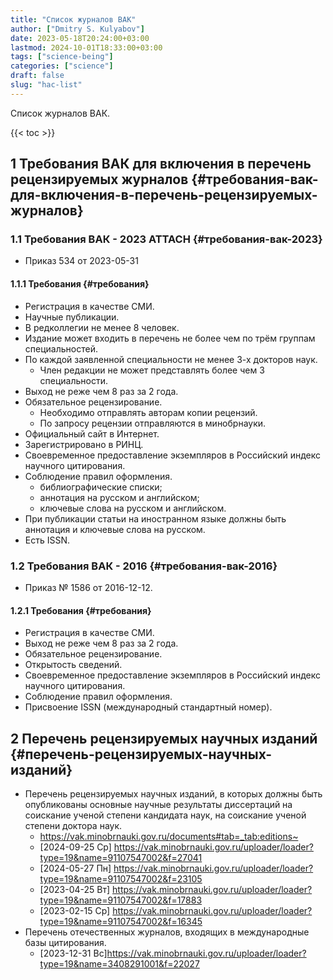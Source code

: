 ```yaml
---
title: "Список журналов ВАК"
author: ["Dmitry S. Kulyabov"]
date: 2023-05-18T20:24:00+03:00
lastmod: 2024-10-01T18:33:00+03:00
tags: ["science-being"]
categories: ["science"]
draft: false
slug: "hac-list"
---
```


Список журналов ВАК.

<!--more-->

{{< toc >}}


## <span class="section-num">1</span> Требования ВАК для включения в перечень рецензируемых журналов {#требования-вак-для-включения-в-перечень-рецензируемых-журналов}


### <span class="section-num">1.1</span> Требования ВАК - 2023 <span class="tag"><span class="ATTACH">ATTACH</span></span> {#требования-вак-2023}

-   Приказ 534 от 2023-05-31


#### <span class="section-num">1.1.1</span> Требования {#требования}

-   Регистрация в качестве СМИ.
-   Научные публикации.
-   В редколлегии не менее 8 человек.
-   Издание может входить в перечень не более чем по трём группам специальностей.
-   По каждой заявленной специальности не менее 3-х докторов наук.
    -   Член редакции не может представлять более чем 3 специальности.
-   Выход не реже чем 8 раз за 2 года.
-   Обязательное рецензирование.
    -   Необходимо отправлять авторам копии рецензий.
    -   По запросу рецензии отправляются в минобрнауки.
-   Официальный сайт в Интернет.
-   Зарегистрировано в РИНЦ.
-   Своевременное предоставление экземпляров в Российский индекс научного цитирования.
-   Соблюдение правил оформления.
    -   библиографические списки;
    -   аннотация на русском и английском;
    -   ключевые слова на русском и английском.
-   При публикации статьи на иностранном языке должны быть аннотация и ключевые слова на русском.
-   Есть ISSN.


### <span class="section-num">1.2</span> Требования ВАК - 2016 {#требования-вак-2016}

-   Приказ № 1586 от 2016-12-12.


#### <span class="section-num">1.2.1</span> Требования {#требования}

-   Регистрация в качестве СМИ.
-   Выход не реже чем 8 раз за 2 года.
-   Обязательное рецензирование.
-   Открытость сведений.
-   Своевременное предоставление экземпляров в Российский индекс научного цитирования.
-   Соблюдение правил оформления.
-   Присвоение ISSN (международный стандартный номер).


## <span class="section-num">2</span> Перечень рецензируемых научных изданий {#перечень-рецензируемых-научных-изданий}

-   Перечень рецензируемых научных изданий, в которых должны быть опубликованы основные научные результаты диссертаций на соискание ученой степени кандидата наук, на соискание ученой степени доктора наук.
    -   <https://vak.minobrnauki.gov.ru/documents#tab=_tab:editions~>
    -   <span class="timestamp-wrapper"><span class="timestamp">[2024-09-25 Ср] </span></span> <https://vak.minobrnauki.gov.ru/uploader/loader?type=19&name=91107547002&f=27041>
    -   <span class="timestamp-wrapper"><span class="timestamp">[2024-05-27 Пн] </span></span> <https://vak.minobrnauki.gov.ru/uploader/loader?type=19&name=91107547002&f=23105>
    -   <span class="timestamp-wrapper"><span class="timestamp">[2023-04-25 Вт] </span></span> <https://vak.minobrnauki.gov.ru/uploader/loader?type=19&name=91107547002&f=17883>
    -   <span class="timestamp-wrapper"><span class="timestamp">[2023-02-15 Ср] </span></span> <https://vak.minobrnauki.gov.ru/uploader/loader?type=19&name=91107547002&f=16345>
-   Перечень отечественных журналов, входящих в международные базы цитирования.
    -   <span class="timestamp-wrapper"><span class="timestamp">[2023-12-31 Вс]</span></span><https://vak.minobrnauki.gov.ru/uploader/loader?type=19&name=3408291001&f=22027>
